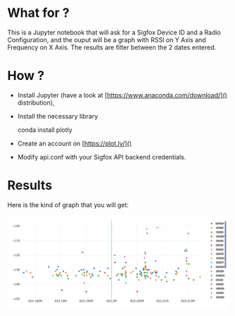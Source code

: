 # What for ? 
This is a Jupyter notebook that will ask for a Sigfox Device ID and a Radio Configuration, and the ouput will be a graph with RSSI on Y Axis and Frequency on X Axis. The results are filter between the 2 dates entered. 

# How ? 
* Install Jupyter (have a look at [https://www.anaconda.com/download/]() distribution), 
* Install the necessary library

	conda install plotly

* Create an account on [https://plot.ly/]()
* Modify api.conf with your Sigfox API backend credentials. 

# Results

Here is the kind of graph that you will get: 

![](img1.png)
